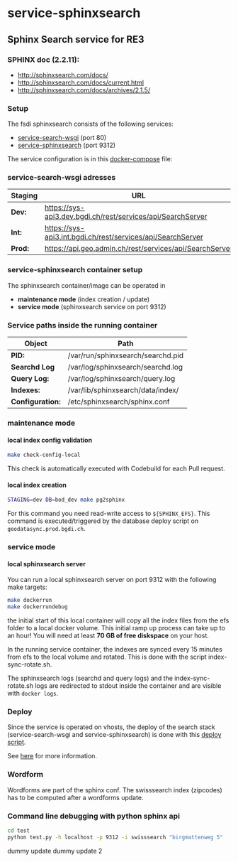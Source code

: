 service-sphinxsearch
====================

Sphinx Search service for RE3
---------------------------------------------------

### SPHINX doc (2.2.11):

- http://sphinxsearch.com/docs/
- http://sphinxsearch.com/docs/current.html
- http://sphinxsearch.com/docs/archives/2.1.5/

### Setup
The fsdi sphinxsearch consists of the following services:
* [service-search-wsgi](https://github.com/geoadmin/service-search-wsgi) (port 80)
* [service-sphinxsearch](https://github.com/geoadmin/service-sphinxsearch) (port 9312)

The service configuration is in this [docker-compose](https://github.com/geoadmin/infra-vhost/blob/master/systems/api3/service-search/base/docker-compose.yml) file:

### service-search-wsgi adresses

Staging          | URL
-----------------|------------------------------------------|
**Dev:**         | https://sys-api3.dev.bgdi.ch/rest/services/api/SearchServer  |
**Int:**         | https://sys-api3.int.bgdi.ch/rest/services/api/SearchServer  |
**Prod:**        | https://api.geo.admin.ch/rest/services/api/SearchServer |

### service-sphinxsearch container setup

The sphinxsearch container/image can be operated in
* **maintenance mode** (index creation / update)
* **service mode** (sphinxsearch service on port 9312)

### Service paths inside the running container

Object            | Path
------------------|-----------------------------------|
**PID:**          | /var/run/sphinxsearch/searchd.pid |
**Searchd Log**   | /var/log/sphinxsearch/searchd.log |
**Query Log:**    | /var/log/sphinxsearch/query.log   |
**Indexes:**      | /var/lib/sphinxsearch/data/index/ |
**Configuration:**| /etc/sphinxsearch/sphinx.conf     |

### maintenance mode
#### local index config validation
```bash
make check-config-local
```
This check is automatically executed with Codebuild for each Pull request.

#### local index creation
```bash
STAGING=dev DB=bod_dev make pg2sphinx
```
For this command you need read-write access to `${SPHINX_EFS}`.
This command is executed/triggered by the database deploy script on `geodatasync.prod.bgdi.ch`.

### service mode
#### local sphinxsearch server
You can run a local sphinxsearch server on port 9312 with the following make targets:
```bash
make dockerrun
make dockerrundebug
```

the initial start of this local container will copy all the index files from the efs folder to a local docker volume. This initial ramp up process can take up to an hour! You will need at least **70 GB of free diskspace** on your host.

In the running service container, the indexes are synced every 15 minutes from efs to the local volume and rotated. This is done with the script index-sync-rotate.sh.

The sphinxsearch logs (searchd and query logs) and the index-sync-rotate.sh logs are redirected to stdout inside the container and are visible with `docker logs`.

### Deploy
Since the service is operated on vhosts, the deploy of the search stack (service-search-wsgi and service-sphinxsearch) is done with this [deploy script](https://github.com/geoadmin/infra-vhost/blob/master/deploy.sh).

See [here](https://github.com/geoadmin/doc-guidelines/blob/master/DEPLOY.md#1-sphinx-search---int) for more information.

### Wordform

Wordforms are part of the sphinx conf.
The swisssearch index (zipcodes) has to be computed after a wordforms update.

### Command line debugging with python sphinx api
```bash
cd test
python test.py -h localhost -p 9312 -i swisssearch "birgmattenweg 5"
```

dummy update
dummy update 2
